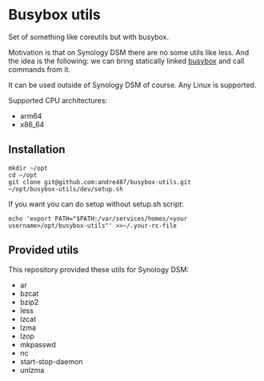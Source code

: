 # Busybox utils

Set of something like coreutils but with busybox.

Motivation is that on Synology DSM there are no some utils like less. 
And the idea is the following: we can bring statically linked [busybox](https://manpages.ubuntu.com/manpages/noble/man1/busybox.1.html)
and call commands from it.

It can be used outside of Synology DSM of course. Any Linux is supported.

Supported CPU architectures:

  * arm64
  * x86_64

## Installation

```shell
mkdir ~/opt
cd ~/opt
git clone git@github.com:andre487/busybox-utils.git
~/opt/busybox-utils/dev/setup.sh
```

If you want you can do setup without setup.sh script:

```shell
echo 'export PATH="$PATH:/var/services/homes/<your username>/opt/busybox-utils"' >>~/.your-rc-file
```

## Provided utils

This repository provided these utils for Synology DSM:

  *  ar
  *  bzcat
  *  bzip2
  *  less
  *  lzcat
  *  lzma
  *  lzop
  *  mkpasswd
  *  nc
  *  start-stop-daemon
  *  unlzma
